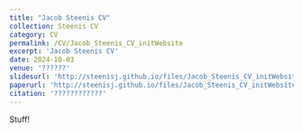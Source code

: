 ```yaml
---
title: "Jacob Steenis CV"
collection: Steenis CV
category: CV
permalink: /CV/Jacob_Steenis_CV_initWebsite
excerpt: 'Jacob Steenis CV'
date: 2024-10-03
venue: '??????'
slidesurl: 'http://steenisj.github.io/files/Jacob_Steenis_CV_initWebsite.pdf'
paperurl: 'http://steenisj.github.io/files/Jacob_Steenis_CV_initWebsite.pdf'
citation: '????????????'
---
```


Stuff!
